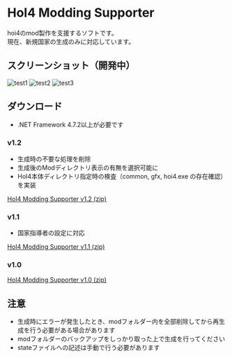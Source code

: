 # HoI4 Modding Supporter
hoi4のmod製作を支援するソフトです。<br>
現在、新規国家の生成のみに対応しています。

## スクリーンショット（開発中）
![test1](https://user-images.githubusercontent.com/49384910/87874462-fb1ec880-ca04-11ea-85fa-f50571e9a8ef.png)
![test2](https://user-images.githubusercontent.com/49384910/87874467-0ffb5c00-ca05-11ea-81f6-ff364d0445b0.png)
![test3](https://user-images.githubusercontent.com/49384910/87874475-23a6c280-ca05-11ea-863b-95ae3b0a5ea7.png)
## ダウンロード
* .NET Framework 4.7.2以上が必要です
### v1.2
* 生成時の不要な処理を削除
* 生成後のModディレクトリ表示の有無を選択可能に
* HoI4本体ディレクトリ指定時の検査（common, gfx, hoi4.exe の存在確認）を実装

[HoI4 Modding Supporter v1.2 (zip)](https://github.com/Zakki0925224/HoI4-Modding-Supporter/releases/download/v1.2/HoI4-Modding-Supporter.zip)

### v1.1
* 国家指導者の設定に対応

[HoI4 Modding Supporter v1.1 (zip)](https://github.com/Zakki0925224/HoI4-Modding-Supporter/releases/download/v1.1/HoI4-Modding-Supporter.zip)
### v1.0
[HoI4 Modding Supporter v1.0 (zip)](https://github.com/Zakki0925224/HoI4-Modding-Supporter/releases/download/v1.0/HoI4_Modding_Supporter.zip)
## 注意
* 生成時にエラーが発生したとき、modフォルダー内を全部削除してから再生成を行う必要がある場合があります<br>
* modフォルダーのバックアップをしっかり取った上で生成を行ってください
* stateファイルへの記述は手動で行う必要があります

